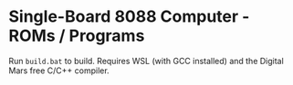 # Single-Board 8088 Computer - ROMs / Programs

Run `build.bat` to build. Requires WSL (with GCC installed) and the Digital Mars free C/C++ compiler.
